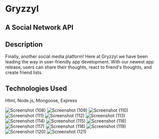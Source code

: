 # Gryzzyl
## A Social Network API 

## Description
Finally, another social media platform! Here at Gryzzyl we have been leading the way in user-friendly app development. With our newest app release, users can share their thoughts, react to friend's thoughts, and create friend lists.  

## Technologies Used
Html, Node.js, Mongoose, Express

![Screenshot (108)](https://user-images.githubusercontent.com/102620275/194408643-78cbe76c-a0f1-4b27-93de-26a9c8a6943a.png)
![Screenshot (109)](https://user-images.githubusercontent.com/102620275/194408676-5a9f50a7-6027-4811-8892-a1e60aae3dbe.png)
![Screenshot (110)](https://user-images.githubusercontent.com/102620275/194408684-d172a318-bed4-40a7-aa18-d76a3159576b.png)
![Screenshot (111)](https://user-images.githubusercontent.com/102620275/194408692-2e1ad11c-1af9-40a4-905d-c7d4397eacab.png)
![Screenshot (112)](https://user-images.githubusercontent.com/102620275/194408698-dd40d10f-df44-474d-832b-538eb63b8bbb.png)
![Screenshot (113)](https://user-images.githubusercontent.com/102620275/194408704-1d36c3b4-a863-43b9-b488-2be6001af5d3.png)
![Screenshot (114)](https://user-images.githubusercontent.com/102620275/194408708-25033690-b4f9-469e-98a6-9b52fb40d943.png)
![Screenshot (115)](https://user-images.githubusercontent.com/102620275/194408710-bd8f1f57-f2e2-431e-bf17-8e98b53e8b8a.png)
![Screenshot (116)](https://user-images.githubusercontent.com/102620275/194408719-c41e256a-935c-41c8-b1d3-6c9a9a05409a.png)
![Screenshot (117)](https://user-images.githubusercontent.com/102620275/194408729-bfd00395-9c03-4374-b995-90bda3c80b62.png)
![Screenshot (118)](https://user-images.githubusercontent.com/102620275/194408735-415f1303-fa8d-4680-938f-ced4cdfcc402.png)
![Screenshot (119)](https://user-images.githubusercontent.com/102620275/194408750-f7389f1d-636d-4c39-832e-b84920730f2a.png)
![Screenshot (120)](https://user-images.githubusercontent.com/102620275/194408760-431ef710-7d4c-42e8-84b7-9630fadf1804.png)
![Screenshot (121)](https://user-images.githubusercontent.com/102620275/194408772-c62a6f32-5629-4fc4-9c43-14328755d125.png)
